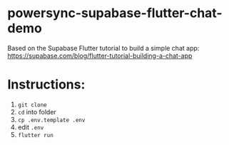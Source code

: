 # powersync-supabase-flutter-chat-demo
Based on the Supabase Flutter tutorial to build a simple chat app: https://supabase.com/blog/flutter-tutorial-building-a-chat-app

# Instructions:

1. `git clone`
2. `cd` into folder
3. `cp .env.template .env`
4. edit `.env`
5. `flutter run`
